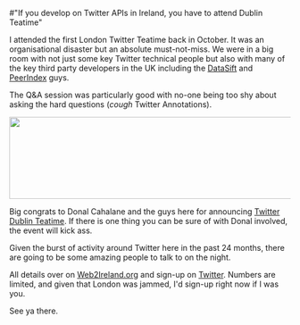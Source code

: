 #"If you develop on Twitter APIs in Ireland, you have to attend Dublin Teatime"

I attended the first London Twitter Teatime back in October. It was an organisational disaster but an absolute must-not-miss. We were in a big room with not just some key Twitter technical people but also with many of the key third party developers in the UK including the <a href="http://www.datasift.com">DataSift</a> and <a href="http://www.peerindex.com">PeerIndex</a> guys.

The Q&amp;A session was particularly good with no-one being too shy about asking the hard questions (*cough* Twitter Annotations).

<a href="https://twitter.com/#!/twitterapi"><img class="alignnone size-full wp-image-553" title="twitterapi" src="http://conoroneill.net/wp-content/uploads/2012/02/twitterapi.png" alt="" width="823" height="147" /></a>

Big congrats to Donal Cahalane and the guys here for announcing <a href="http://www.web2ireland.org/2012/02/06/twitter-teatime-dublin/">Twitter Dublin Teatime</a>. If there is one thing you can be sure of with Donal involved, the event will kick ass.

Given the burst of activity around Twitter here in the past 24 months, there are going to be some amazing people to talk to on the night.

All details over on <a href="http://www.web2ireland.org/2012/02/06/twitter-teatime-dublin/">Web2Ireland.org</a> and sign-up on <a href="https://dev.twitter.com/form/dublin-teatime">Twitter</a>. Numbers are limited, and given that London was jammed, I'd sign-up right now if I was you.

See ya there.